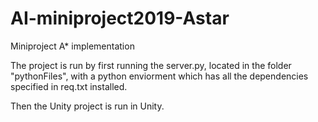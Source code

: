 # AI-miniproject2019-Astar
Miniproject A* implementation 

The project is run by first running the server.py, located in the folder "pythonFiles", with a python enviorment which has all the dependencies specified in req.txt installed.

Then the Unity project is run in Unity.

